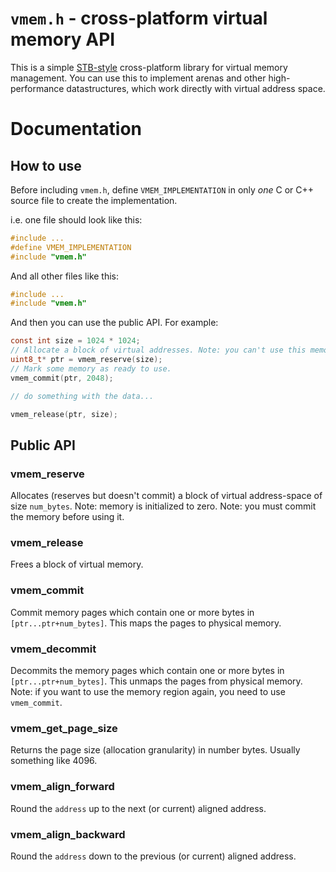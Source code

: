 # `vmem.h` - cross-platform virtual memory API
This is a simple [STB-style](https://github.com/nothings/stb/blob/master/docs/stb_howto.txt) cross-platform library for virtual memory management. You can use this to implement arenas and other high-performance datastructures, which work directly with virtual address space.

# Documentation
## How to use
Before including `vmem.h`, define `VMEM_IMPLEMENTATION` in only *one* C or C++ source file to create the implementation.

i.e. one file should look like this:
```c
#include ...
#define VMEM_IMPLEMENTATION
#include "vmem.h"
```
And all other files like this:
```c
#include ...
#include "vmem.h"
```
And then you can use the public API. For example:
```c
const int size = 1024 * 1024;
// Allocate a block of virtual addresses. Note: you can't use this memory *yet*.
uint8_t* ptr = vmem_reserve(size);
// Mark some memory as ready to use.
vmem_commit(ptr, 2048);

// do something with the data...

vmem_release(ptr, size);
```

## Public API
### vmem_reserve
Allocates (reserves but doesn't commit) a block of virtual address-space of size `num_bytes`.
Note: memory is initialized to zero.
Note: you must commit the memory before using it.

### vmem_release
Frees a block of virtual memory.

### vmem_commit
Commit memory pages which contain one or more bytes in `[ptr...ptr+num_bytes]`.
This maps the pages to physical memory.

### vmem_decommit
Decommits the memory pages which contain one or more bytes in `[ptr...ptr+num_bytes]`.
This unmaps the pages from physical memory.
Note: if you want to use the memory region again, you need to use `vmem_commit`.

### vmem_get_page_size
Returns the page size (allocation granularity) in number bytes. Usually something like 4096.

### vmem_align_forward
Round the `address` up to the next (or current) aligned address.

### vmem_align_backward
Round the `address` down to the previous (or current) aligned address.